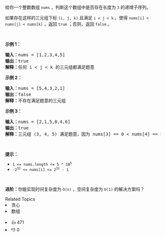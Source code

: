 <p>给你一个整数数组&nbsp;<code>nums</code> ，判断这个数组中是否存在长度为 <code>3</code> 的递增子序列。</p>

<p>如果存在这样的三元组下标 <code>(i, j, k)</code>&nbsp;且满足 <code>i &lt; j &lt; k</code> ，使得&nbsp;<code>nums[i] &lt; nums[j] &lt; nums[k]</code> ，返回 <code>true</code> ；否则，返回 <code>false</code> 。</p>

<p>&nbsp;</p>

<p><strong>示例 1：</strong></p>

<pre>
<strong>输入：</strong>nums = [1,2,3,4,5]
<strong>输出：</strong>true
<strong>解释：</strong>任何 i &lt; j &lt; k 的三元组都满足题意
</pre>

<p><strong>示例 2：</strong></p>

<pre>
<strong>输入：</strong>nums = [5,4,3,2,1]
<strong>输出：</strong>false
<strong>解释：</strong>不存在满足题意的三元组</pre>

<p><strong>示例 3：</strong></p>

<pre>
<strong>输入：</strong>nums = [2,1,5,0,4,6]
<strong>输出：</strong>true
<strong>解释：</strong>三元组 (3, 4, 5) 满足题意，因为 nums[3] == 0 &lt; nums[4] == 4 &lt; nums[5] == 6
</pre>

<p>&nbsp;</p>

<p><strong>提示：</strong></p>

<ul>
	<li><code>1 &lt;= nums.length &lt;= 5 * 10<sup>5</sup></code></li>
	<li><code>-2<sup>31</sup> &lt;= nums[i] &lt;= 2<sup>31</sup> - 1</code></li>
</ul>

<p>&nbsp;</p>

<p><strong>进阶：</strong>你能实现时间复杂度为 <code>O(n)</code> ，空间复杂度为 <code>O(1)</code> 的解决方案吗？</p>
<div><div>Related Topics</div><div><li>贪心</li><li>数组</li></div></div><br><div><li>👍 471</li><li>👎 0</li></div>